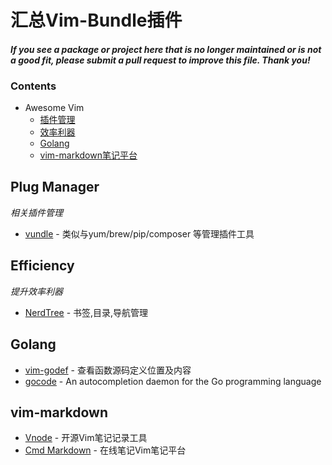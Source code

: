 # 汇总Vim-Bundle插件

#### *If you see a package or project here that is no longer maintained or is not a good fit, please submit a pull request to improve this file. Thank you!*

### Contents

- Awesome Vim
    - [插件管理](#plug-manager)
    - [效率利器](#efficiency)
    - [Golang](#golang)
    - [vim-markdown笔记平台](#vim-markdown)



## Plug Manager

*相关插件管理*

* [vundle](https://github.com/VundleVim/Vundle.vim.git) - 类似与yum/brew/pip/composer 等管理插件工具

## Efficiency

*提升效率利器*

* [NerdTree](https://github.com/scrooloose/nerdtree.git) - 书签,目录,导航管理

## Golang

* [vim-godef](https://github.com/relunctance/vim-godef.git) - 查看函数源码定义位置及内容
* [gocode](https://github.com/mdempsky/gocode) - An autocompletion daemon for the Go programming language

##  vim-markdown
* [Vnode](https://github.com/tamlok/vnote) - 开源Vim笔记记录工具
* [Cmd Markdown](https://www.zybuluo.com/mdeditor) - 在线笔记Vim笔记平台
